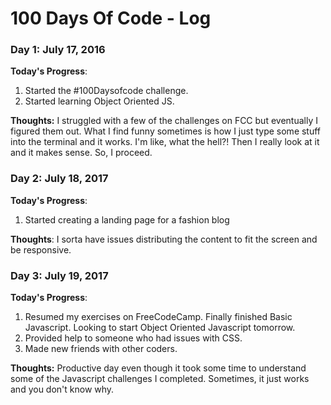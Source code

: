 # 100 Days Of Code - Log

### Day 1: July 17, 2016 

**Today's Progress**: 
1. Started the #100Daysofcode challenge.
2. Started learning Object Oriented JS.

**Thoughts:** I struggled with a few of the challenges on FCC but eventually I figured them out. What I find funny sometimes is how I just type some stuff into the terminal and it works. I'm like, what the hell?! Then I really look at it and it makes sense. So, I proceed.

### Day 2: July 18, 2017

**Today's Progress**: 
1. Started creating a landing page for a fashion blog

**Thoughts**: I sorta have issues distributing the content to fit the screen and be responsive.


### Day 3: July 19, 2017

**Today's Progress**: 
1. Resumed my exercises on FreeCodeCamp. Finally finished Basic Javascript. Looking to start Object Oriented Javascript tomorrow.
2. Provided help to someone who had issues with CSS.
3. Made new friends with other coders.

**Thoughts:** Productive day even though it took some time to understand some of the Javascript challenges I completed. Sometimes, it just works and you don't know why. 


<!--### Day 1: June 27, Monday

**Today's Progress**: I've gone through many exercises on FreeCodeCamp.

**Thoughts** I've recently started coding, and it's a great feeling when I finally solve an algorithm challenge after a lot of attempts and hours spent.

**Link(s) to work**
1. [Find the Longest Word in a String](https://www.freecodecamp.com/challenges/find-the-longest-word-in-a-string)
2. [Title Case a Sentence](https://www.freecodecamp.com/challenges/title-case-a-sentence)
-->

<!--### Day 1: June 27, Monday

**Today's Progress**: I've gone through many exercises on FreeCodeCamp.

**Thoughts** I've recently started coding, and it's a great feeling when I finally solve an algorithm challenge after a lot of attempts and hours spent.

**Link(s) to work**
1. [Find the Longest Word in a String](https://www.freecodecamp.com/challenges/find-the-longest-word-in-a-string)
2. [Title Case a Sentence](https://www.freecodecamp.com/challenges/title-case-a-sentence)
-->

